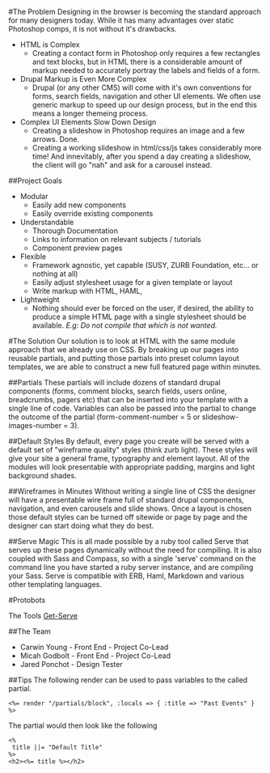 #The Problem
Designing in the browser is becoming the standard approach for many designers today. While it has many advantages over static Photoshop comps, it is not without it's drawbacks.

* HTML is Complex
  *  Creating a contact form in Photoshop only requires a few rectangles and text blocks, but in HTML there is a considerable amount of markup needed to accurately portray the labels and fields of a form.
* Drupal Markup is Even More Complex
  *  Drupal (or any other CMS) will come with it's own conventions for forms, search fields, navigation and other UI elements. We often use generic markup to speed up our design process, but in the end this means a longer themeing process.
* Complex UI Elements Slow Down Design
  *  Creating a slideshow in Photoshop requires an image and a few arrows. Done.
  *  Creating a working slideshow in html/css/js takes considerably more time! And innevitably, after you spend a day creating a slideshow, the client will go "nah" and ask for a carousel instead.

##Project Goals
* Modular
  *  Easily add new components
  *  Easily override existing components
* Understandable
  *  Thorough Documentation
  *  Links to information on relevant subjects / tutorials
  *  Component preview pages
* Flexible
  *  Framework agnostic, yet capable (SUSY, ZURB Foundation, etc... or nothing at all)
  *  Easily adjust stylesheet usage for a given template or layout
  *  Write markup with HTML, HAML, <insert your favorite>
* Lightweight
  *  Nothing should ever be forced on the user, if desired, the ability to produce a simple HTML page with a single stylesheet should be available.
     <em>E.g: Do not compile that which is not wanted.</em>

#The Solution
Our solution is to look at HTML with the same module approach that we already use on CSS. By breaking up our pages into reusable partials, and putting those partials into preset column layout templates,  we are able to construct a new full featured page within minutes.

##Partials
These partials will include dozens of standard drupal components (forms, comment blocks, search fields, users online, breadcrumbs, pagers etc) that can be inserted into your template with a single line of code. Variables can also be passed into the partial to change the outcome of the partial (form-comment-number = 5 or slideshow-images-number = 3).

##Default Styles
By default, every page you create will be served with a default set of "wireframe quality" styles (think zurb light). These styles will give your site a general frame, typography and element layout. All of the modules will look presentable with appropriate padding, margins and light background shades.

##Wireframes in Minutes
Without writing a single line of CSS the designer will have a presentable wire frame full of standard drupal components, navigation, and even carousels and slide shows. Once a layout is chosen those default styles can be turned off sitewide or page by page and the designer can start doing what they do best.

##Serve Magic
This is all made possible by a ruby tool called Serve that serves up these pages dynamically without the need for compiling. It is also coupled with Sass and Compass, so with a single 'serve' command on the command line you have started a ruby server instance, and are compiling your Sass. Serve is compatible with ERB, Haml, Markdown and various other templating languages.

#Protobots

The Tools
<a href="http://www.get-serve.com">Get-Serve</a>

##The Team
* Carwin Young  - Front End - Project Co-Lead
* Micah Godbolt - Front End - Project Co-Lead
* Jared Ponchot - Design Tester


##Tips
The following render can be used to pass variables to the called partial.

    <%= render "/partials/block", :locals => { :title => "Past Events" } %>

The partial would then look like the following

    <%
     title ||= "Default Title"
    %>
    <h2><%= title %></h2>
